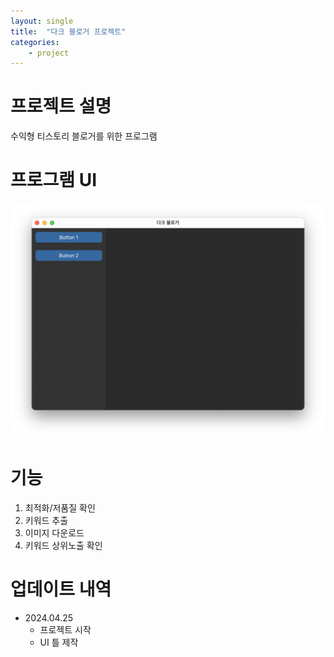 ```yaml
---
layout: single
title:  "다크 블로거 프로젝트"
categories: 
    - project
---
```

# 프로젝트 설명
수익형 티스토리 블로거를 위한 프로그램

# 프로그램 UI
![darkblogger_ui](../assets/images/darkblogger_ui.png)

# 기능
1. 최적화/저품질 확인
1. 키워드 추출
1. 이미지 다운로드
1. 키워드 상위노출 확인

# 업데이트 내역
- 2024.04.25
  - 프로젝트 시작
  - UI 틀 제작